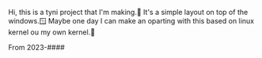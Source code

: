 Hi, this is a tyni project that I'm making.🤏
It's a simple layout on top of the windows.🪟
Maybe one day I can make an oparting with this based on linux kernel ou my own kernel.🧮


From 2023-####
